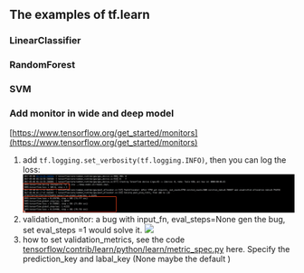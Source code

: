 ## The examples of tf.learn

### LinearClassifier
### RandomForest
### SVM


### Add monitor in wide and deep model
[https://www.tensorflow.org/get_started/monitors](https://www.tensorflow.org/get_started/monitors)

 1. add `tf.logging.set_verbosity(tf.logging.INFO)`, then you can log the loss:
    ![](../images/mltookit_log_00.png)
 2. validation_monitor: a bug with input_fn, eval_steps=None gen the bug, set eval_steps =1 would solve it.
    ![](../images/mltookit_log_01.png)
 3. how to set validation_metrics, see the code [tensorflow/contrib/learn/python/learn/metric_spec.py](https://github.com/tensorflow/tensorflow/blob/r1.1/tensorflow/contrib/learn/python/learn/metric_spec.py) here. Specify the prediction_key and labal_key (None maybe the default )